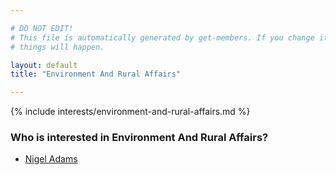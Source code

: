 ```yaml
---

# DO NOT EDIT!
# This file is automatically generated by get-members. If you change it, bad
# things will happen.

layout: default
title: "Environment And Rural Affairs"

---
```


{% include interests/environment-and-rural-affairs.md %}

### Who is interested in Environment And Rural Affairs?


* [Nigel Adams](/members/nigel-adams.html)
